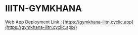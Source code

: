 # IIITN-GYMKHANA
Web App Deployment Link : [https://gymkhana-iiitn.cyclic.app](https://gymkhana-iiitn.cyclic.app/)
